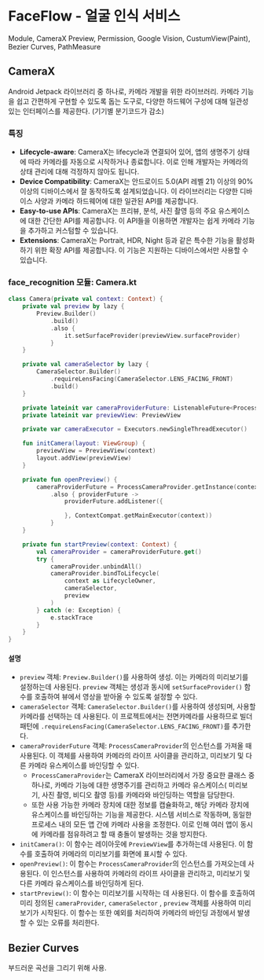 # FaceFlow - 얼굴 인식 서비스

Module, CameraX Preview, Permission, Google Vision, CustumView(Paint), Bezier Curves, PathMeasure

## CameraX

Android Jetpack 라이브러리 중 하나로, 카메라 개발을 위한 라이브러리.
카메라 기능을 쉽고 간편하게 구현할 수 있도록 돕는 도구로, 다양한 하드웨어 구성에 대해 일관성 있는 인터페이스를 제공한다. (기기별 분기코드가 감소)

### 특징

- **Lifecycle-aware**: CameraX는 lifecycle과 연결되어 있어, 앱의 생명주기 상태에 따라 카메라를 자동으로 시작하거나 종료합니다. 이로 인해 개발자는
  카메라의 상태 관리에 대해 걱정하지 않아도 됩니다.
- **Device Compatibility**: CameraX는 안드로이드 5.0(API 레벨 21) 이상의 90% 이상의 디바이스에서 잘 동작하도록 설계되었습니다. 이
  라이브러리는 다양한 디바이스 사양과 카메라 하드웨어에 대한 일관된 API를 제공합니다.
- **Easy-to-use APIs**: CameraX는 프리뷰, 분석, 사진 촬영 등의 주요 유스케이스에 대한 간단한 API를 제공합니다. 이 API들을 이용하면 개발자는 쉽게
  카메라 기능을 추가하고 커스텀할 수 있습니다.
- **Extensions**: CameraX는 Portrait, HDR, Night 등과 같은 특수한 기능을 활성화하기 위한 확장 API를 제공합니다. 이 기능은 지원하는
  디바이스에서만 사용할 수 있습니다.

### face_recognition 모듈: Camera.kt

```kotlin
class Camera(private val context: Context) {
    private val preview by lazy {
        Preview.Builder()
            .build()
            .also {
                it.setSurfaceProvider(previewView.surfaceProvider)
            }
    }

    private val cameraSelector by lazy {
        CameraSelector.Builder()
            .requireLensFacing(CameraSelector.LENS_FACING_FRONT)
            .build()
    }

    private lateinit var cameraProviderFuture: ListenableFuture<ProcessCameraProvider>
    private lateinit var previewView: PreviewView

    private var cameraExecutor = Executors.newSingleThreadExecutor()

    fun initCamera(layout: ViewGroup) {
        previewView = PreviewView(context)
        layout.addView(previewView)
    }

    private fun openPreview() {
        cameraProviderFuture = ProcessCameraProvider.getInstance(context)
            .also { providerFuture ->
                providerFuture.addListener({

                }, ContextCompat.getMainExecutor(context))
            }
    }

    private fun startPreview(context: Context) {
        val cameraProvider = cameraProviderFuture.get()
        try {
            cameraProvider.unbindAll()
            cameraProvider.bindToLifecycle(
                context as LifecycleOwner,
                cameraSelector,
                preview
            )
        } catch (e: Exception) {
            e.stackTrace
        }
    }
}
```

#### 설명

- `preview` 객체: `Preview.Builder()`를 사용하여 생성. 이는 카메라의 미리보기를 설정하는데 사용된다. `preview` 객체는 생성과
  동시에 `setSurfaceProvider()` 함수를 호출하여 뷰에서 영상을 받아올 수 있도록 설정할 수 있다.
- `cameraSelector` 객체: `CameraSelector.Builder()`를 사용하여 생성되며, 사용할 카메라를 선택하는 데 사용된다. 이 프로젝트에서는 전면카메라를
  사용하므로 빌더 패턴에 `.requireLensFacing(CameraSelector.LENS_FACING_FRONT)`를 추가한다.
- `cameraProviderFuture` 객체: `ProcessCameraProvider`의 인스턴스를 가져올 때 사용된다. 이 객체를 사용하여 카메라의 라이프 사이클을
  관리하고, 미리보기 및 다른 카메라 유스케이스를 바인딩할 수 있다.
    - `ProcessCameraProvider`는 CameraX 라이브러리에서 가장 중요한 클래스 중 하나로, 카메라 기능에 대한 생명주기를 관리하고 카메라 유스케이스(
      미리보기, 사진 촬영, 비디오 촬영 등)를 카메라와 바인딩하는 역할을 담당한다.
    - 또한 사용 가능한 카메라 장치에 대한 정보를 캡슐화하고, 해당 카메라 장치에 유스케이스를 바인딩하는 기능을 제공한다. 시스템 서비스로 작동하며, 동일한 프로세스 내의
      모든 앱 간에 카메라 사용을 조정한다. 이로 인해 여러 앱이 동시에 카메라를 점유하려고 할 때 충돌이 발생하는 것을 방지한다.
- `initCamera()`: 이 함수는 레이아웃에 `PreviewView`를 추가하는데 사용된다. 이 함수를 호출하여 카메라의 미리보기를 화면에 표시할 수 있다.
- `openPreview()`: 이 함수는 `ProcessCameraProvider`의 인스턴스를 가져오는데 사용된다. 이 인스턴스를 사용하여 카메라의 라이프 사이클을 관리하고,
  미리보기 및 다른 카메라 유스케이스를 바인딩하게 된다.
- `startPreview()`: 이 함수는 미리보기를 시작하는 데 사용된다. 이 함수를 호출하여 미리 정의된 `cameraProvider`, `cameraSelector`
  , `preview` 객체를 사용하여 미리보기가 시작된다. 이 함수는 또한 예외를 처리하여 카메라의 바인딩 과정에서 발생할 수 있는 오류를 처리한다.

## Bezier Curves

부드러운 곡선을 그리기 위해 사용.
